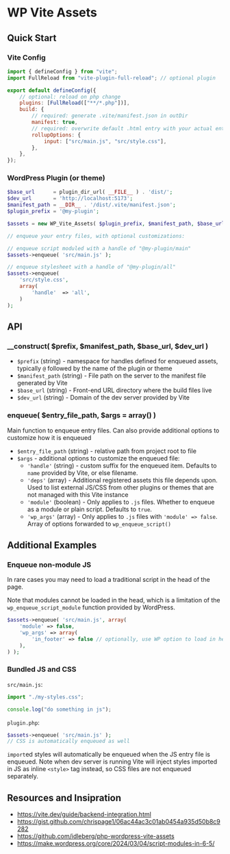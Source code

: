 # WP Vite Assets

## Quick Start

### Vite Config

```js
import { defineConfig } from "vite";
import FullReload from "vite-plugin-full-reload"; // optional plugin

export default defineConfig({
	// optional: reload on php change
	plugins: [FullReload(["**/*.php"])],
	build: {
		// required: generate .vite/manifest.json in outDir
		manifest: true,
		// required: overwrite default .html entry with your actual entries
		rollupOptions: {
			input: ["src/main.js", "src/style.css"],
		},
	},
});
```

### WordPress Plugin (or theme)

```php
$base_url      = plugin_dir_url( __FILE__ ) . 'dist/';
$dev_url       = 'http://localhost:5173';
$manifest_path = __DIR__ . '/dist/.vite/manifest.json';
$plugin_prefix = '@my-plugin';

$assets = new WP_Vite_Assets( $plugin_prefix, $manifest_path, $base_url, $dev_url );

// enqueue your entry files, with optional customizations:

// enqueue script moduled with a handle of "@my-plugin/main"
$assets->enqueue( 'src/main.js' );

// enqueue stylesheet with a handle of "@my-plugin/all"
$assets->enqueue(
	'src/style.css',
	array(
		'handle'  => 'all',
	)
);
```

## API

### \_\_construct( $prefix, $manifest_path, $base_url, $dev_url )

- `$prefix` (string) - namespace for handles defined for enqueued assets, typically `@` followed by the name of the plugin or theme
- `$manifest_path` (string) - File path on the server to the manifest file generated by Vite
- `$base_url` (string) - Front-end URL directory where the build files live
- `$dev_url` (string) - Domain of the dev server provided by Vite

### enqueue( $entry_file_path, $args = array() )

Main function to enqueue entry files. Can also provide additional options to customize how it is enqueued

- `$entry_file_path` (string) - relative path from project root to file
- `$args` - additional options to customize the enqueued file:
  - `'handle'` (string) - custom suffix for the enqueued item. Defaults to `name` provided by Vite, or else filename.
  - `'deps'` (array) - Additional registered assets this file depends upon. Used to list external JS/CSS from other plugins or themes that are not managed with this Vite instance
  - `'module'` (boolean) - Only applies to `.js` files. Whether to enqueue as a module or plain script. Defaults to `true`.
  - `'wp_args'` (array) - Only applies to `.js` files with `'module' => false`. Array of options forwarded to `wp_enqueue_script()`

## Additional Examples

### Enqueue non-module JS

In rare cases you may need to load a traditional script in the head of the page.

Note that modules cannot be loaded in the head, which is a limitation of the `wp_enqueue_script_module` function provided by WordPress.

```php
$assets->enqueue( 'src/main.js', array(
	'module' => false,
	'wp_args' => array(
		'in_footer' => false // optionally, use WP option to load in head
	),
) );
```

### Bundled JS and CSS

`src/main.js`:

```js
import "./my-styles.css";

console.log("do something in js");
```

`plugin.php`:

```php
$assets->enqueue( 'src/main.js' );
// CSS is automatically enqueued as well
```

`import`ed styles will automatically be enqueued when the JS entry file is enqueued. Note when dev server is running Vite will inject styles imported in JS as inline `<style>` tag instead, so CSS files are not enqueued separately.

## Resources and Insipration

- https://vite.dev/guide/backend-integration.html
- https://gist.github.com/chrispage1/06ac44ac3c01ab0454a935d50b8c9282
- https://github.com/idleberg/php-wordpress-vite-assets
- https://make.wordpress.org/core/2024/03/04/script-modules-in-6-5/
